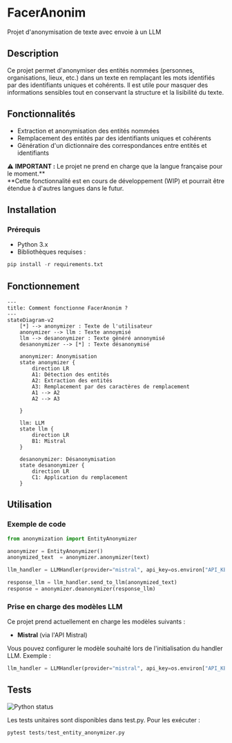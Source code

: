 # FacerAnonim 
Projet d'anonymisation de texte avec envoie à un LLM

## Description
Ce projet permet d'anonymiser des entités nommées (personnes, organisations, lieux, etc.) dans un texte en remplaçant les mots identifiés par des identifiants uniques et cohérents. Il est utile pour masquer des informations sensibles tout en conservant la structure et la lisibilité du texte.

## Fonctionnalités

- Extraction et anonymisation des entités nommées
- Remplacement des entités par des identifiants uniques et cohérents
- Génération d'un dictionnaire des correspondances entre entités et identifiants

⚠️ **IMPORTANT :**
Le projet ne prend en charge que la langue française pour le moment.**  
**Cette fonctionnalité est en cours de développement (WIP) et pourrait être étendue à d'autres langues dans le futur.

## Installation
### Prérequis
- Python 3.x
- Bibliothèques requises :

```python 
pip install -r requirements.txt
```
## Fonctionnement
```mermaid
---
title: Comment fonctionne FacerAnonim ?
---
stateDiagram-v2
    [*] --> anonymizer : Texte de l'utilisateur
    anonymizer --> llm : Texte annoymisé
    llm --> desanonymizer : Texte généré annonymisé 
    desanonymizer --> [*] : Texte désanonymisé
    
    anonymizer: Anonymisation
    state anonymizer {
        direction LR
        A1: Détection des entités
        A2: Extraction des entités
        A3: Remplacement par des caractères de remplacement
        A1 --> A2
        A2 --> A3
        
    }

    llm: LLM
    state llm {
        direction LR
        B1: Mistral
    }

    desanonymizer: Désanonymisation
    state desanonymizer {
        direction LR
        C1: Application du remplacement
    }
```

## Utilisation
### Exemple de code
```python 
from anonymization import EntityAnonymizer

anonymizer = EntityAnonymizer()
anonymized_text  = anonymizer.anonymizer(text)

llm_handler = LLMHandler(provider="mistral", api_key=os.environ["API_KEY_MISTRAL"])

response_llm = llm_handler.send_to_llm(anonymized_text)
response = anonymizer.deanonymizer(response_llm)
```

### Prise en charge des modèles LLM

Ce projet prend actuellement en charge les modèles suivants :

- **Mistral** (via l'API Mistral)

Vous pouvez configurer le modèle souhaité lors de l'initialisation du handler LLM. Exemple :

```python
llm_handler = LLMHandler(provider="mistral", api_key=os.environ["API_KEY_MISTRAL"])
```

## Tests

![Python status](https://github.com/FlorentGrenier/Anonymisation/actions/workflows/main.yml/badge.svg)

Les tests unitaires sont disponibles dans test.py. Pour les exécuter :
```python 
pytest tests/test_entity_anonymizer.py
```
